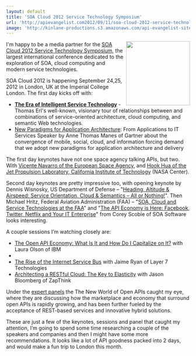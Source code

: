 ```yaml
---
layout: default
title: 'SOA Cloud 2012 Service Technology Symposium'
url: 'http://apievangelist.com2012/09/11/soa-cloud-2012-service-technology-symposium/'
image: 'http://kinlane-productions.s3.amazonaws.com/api-evangelist-site/blog/soa-cloud-2012-service-technology-symposium-logo.jpeg'
---
```



<p>
     <img src="https://s3.amazonaws.com/kinlane-productions/events/soa-cloud-2012-service-tech-symp/soa-cloud-2012-service-technology-symposium-logo.jpeg"  width="175" align="right" />
</p>
<p>
     I'm happy to be a media partner for the <a title="SOA Cloud 2012 Service Technology Symposium" href="http://www.servicetechsymposium.com/">SOA Cloud 2012 Service Technology Symposium</a>, the largest international conference dedicated to the exploration of SOA, cloud computing and modern service technologies.
</p>
<p>
     SOA Cloud 2012 is happening September 24,25, 2012 in London, UK at the Imperial College London. The first day kicks off with:
</p>
<ul >
     <li>
          <strong><a title="The Era of Intelligent Service Technology" href="http://www.servicetechsymposium.com/agenda2012.phpkeynote1">The Era of Intelligent Service Technology</a></strong> - Thomas Erl's well-known, visionary tour of relationships between and combinations of service-oriented architecture, cloud computing, and semantic Web technologies.
     </li>
     <li>
          <a title="New Paradigms for Application Architecture" href="http://www.servicetechsymposium.com/agenda2012.phpkeynote10">New Paradigms for Application Architecture</a>: From Applications to IT Services Speaker by Anne Thomas Manes of Gartner about the convergence of mobile, social, cloud, and information forcing demand that we adopt new paradigms for application architecture and delivery
     </li>
</ul>
<p>
     The first day keynotes have not one space agency talking APIs, but two. With <a href="http://www.servicetechsymposium.com/agenda2012.phpkeynote2">Vicente Navarro of the European Space Agency</a>, and <a href="http://www.servicetechsymposium.com/agenda2012.phpkeynote3">Hook Hua of the Jet Propulsion Laboratory, California Institute of Technology</a> (NASA Center).
</p>
<p>
     Second day keynotes are pretty impressive too, with opening keynote by Dennis Wisnosky, US Department of Defense – "<a href="http://www.servicetechsymposium.com/agenda2012.phpkeynote6">Heading, Altitude &amp; Airspeed: Service Orientation, Cloud &amp; Semantics – All or Nothing!</a>". Then Michael Hritz, Federal Aviation Administration (FAA) – "<a href="http://www.servicetechsymposium.com/agenda2012.phpkeynote7">SOA, Cloud and Service Technologies at the FAA</a>" and "<a href="http://www.servicetechsymposium.com/agenda2012.phpkeynote11">The API Economy is Here: Facebook, Twitter, Netflix and Your IT Enterprise</a>" from Corey Scobie of SOA Software looks interesting.
</p>
<p>
     A couple sessions I’m watching closely are:
</p>
<ul >
     <li>
          <a href="http://www.servicetechsymposium.com/agenda2012.phpthe_open_api_economy">The Open API Economy: What Is It and How Do I Capitalize on It?</a> with Laura Olson of IBM
     </li>
     <li>
          <a href="http://www.servicetechsymposium.com/agenda2012.phpthe_open_api_economy"></a>
     </li>
     <li>
          <a href="http://www.servicetechsymposium.com/agenda2012.phpthe_open_api_economy"></a><a href="http://www.servicetechsymposium.com/agenda2012.phpthe_rise_of_the_internet_service_bus">The Rise of the Internet Service Bus</a> with Jaime Ryan of Layer 7 Technologies
     </li>
     <li>
          <a href="http://www.servicetechsymposium.com/agenda2012.phparchitecting_a_restful_cloud">Architecting a RESTful Cloud: The Key to Elasticity</a> with Jason Bloomberg of ZapThink
     </li>
</ul>
<p>
     Under the <a href="http://www.servicetechsymposium.com/panels2012.php">expert panels</a> the The New World of Open APIs caught my eye, where they are discussing how the marketplace and economy that surround open APIs is rapidly growing, and has been further fueled by the acceptance of REST-based services and innovative hybrid solutions.
</p>
<p>
     These are just a few of the keynotes, sessions and panel that caught my attention, I’m going to spend some time researching a couple of the speakers and companies and then I might have some more recommendations. It looks like a lot of API goodness packed into 2 days, and would make a fun trip to London this month.
</p>
